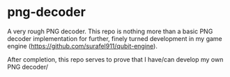 # png-decoder

A very rough PNG decoder. This repo is nothing more than a basic PNG decoder
implementation for further, finely turned development in my game engine 
(https://github.com/surafel911/qubit-engine).

After completion, this repo serves to prove that I have/can develop my own PNG
decoder/

